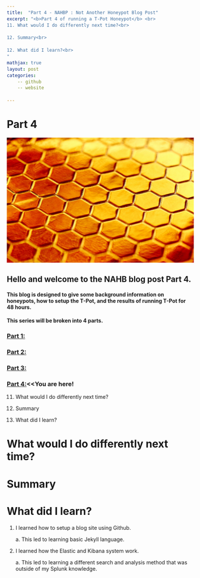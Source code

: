 ```yaml
---
title:  "Part 4 - NAHBP : Not Another Honeypot Blog Post"
excerpt: "<b>Part 4 of running a T-Pot Honeypot</b> <br>
11. What would I do differently next time?<br>

12. Summary<br>

12. What did I learn?<br>
"
mathjax: true
layout: post
categories:
    -- github
    -- website

---
```


# Part 4

![Honey](https://raw.githubusercontent.com/matthewomccorkle/matthewomccorkle.github.io/master/_posts/assets/honey.jpg)

## Hello and welcome to the NAHB blog post Part 4.

#### This blog is designed to give some background information on honeypots, how to setup the T-Pot, and the results of running T-Pot for 48 hours.

#### This series will be broken into 4 parts.

### [Part 1:](https://matthewomccorkle.github.io/honeypot-1/)

### [Part 2:](https://matthewomccorkle.github.io/honeypot-2/)

### [Part 3:](https://matthewomccorkle.github.io/honeypot-3/)

### [Part 4:](https://matthewomccorkle.github.io/honeypot-4/)<<You are here!

11. What would I do differently next time?

12. Summary

13. What did I learn?

# What would I do differently next time?

# Summary

# What did I learn?

1. I learned how to setup a blog site using Github. 
   
   a. This led to learning basic Jekyll language.

2. I learned how the Elastic and Kibana system work. 
   
   a. This led to learning a different search and analysis method that was outside of my Splunk knowledge.
   
   
